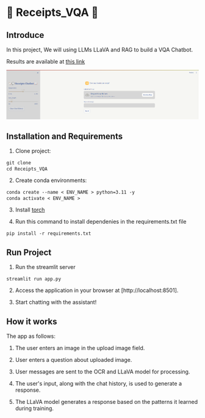 # 💬 Receipts_VQA 📖

## Introduce

In this project, We will using LLMs LLaVA and RAG to build a VQA Chatbot.

Results are available at [this link](https://inspire-lab.atlassian.net/jira/software/projects/AFT/boards/159?selectedIssue=AFT-76)

<div align="center"><img src="src/overview_chatbot.png" width="800"></div>

## Installation and Requirements

<!-- [ABSTRACT] -->

1. Clone project:

```shell
git clone 
cd Receipts_VQA
```

2. Create conda environments:

```shell
conda create --name < ENV_NAME > python=3.11 -y
conda activate < ENV_NAME >
```

3. Install [torch](https://pytorch.org/)

4. Run this command to install dependenies in the requirements.txt file

```shell
pip install -r requirements.txt
```

## Run Project

1. Run the streamlit server

``` shell
streamlit run app.py
```

2. Access the application in your browser at [http://localhost:8501].

3. Start chatting with the assistant!

## How it works
The app as follows:

1. The user enters an image in the upload image field.

2. User enters a question about uploaded image.

2. User messages are sent to the OCR and LLaVA model for processing.

3. The user's input, along with the chat history, is used to generate a response.

4. The LLaVA model generates a response based on the patterns it learned during training.